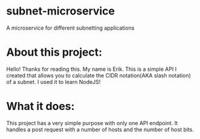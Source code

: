 # subnet-microservice
A microservice for different subnetting applications

# About this project:
Hello! Thanks for reading this. My name is Erik. This is a simple API I created that allows you to calculate the CIDR notation(AKA slash notation) 
of a subnet. I used it to learn NodeJS!

# What it does:
This project has a very simple purpose with only one API endpoint. It handles a post request with a number of hosts and the number of host bits.
